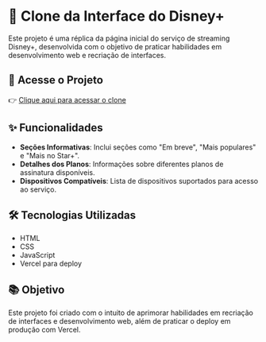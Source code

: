 # 🎥 Clone da Interface do Disney+

Este projeto é uma réplica da página inicial do serviço de streaming Disney+, desenvolvida com o objetivo de praticar habilidades em desenvolvimento web e recriação de interfaces.

## 🚀 Acesse o Projeto

👉 [Clique aqui para acessar o clone](https://clone-disneyplus-dougeduardo.vercel.app/)

## ✨ Funcionalidades

- **Seções Informativas**: Inclui seções como "Em breve", "Mais populares" e "Mais no Star+".
- **Detalhes dos Planos**: Informações sobre diferentes planos de assinatura disponíveis.
- **Dispositivos Compatíveis**: Lista de dispositivos suportados para acesso ao serviço.

## 🛠️ Tecnologias Utilizadas

- HTML
- CSS
- JavaScript
- Vercel para deploy

## 📚 Objetivo

Este projeto foi criado com o intuito de aprimorar habilidades em recriação de interfaces e desenvolvimento web, além de praticar o deploy em produção com Vercel.
